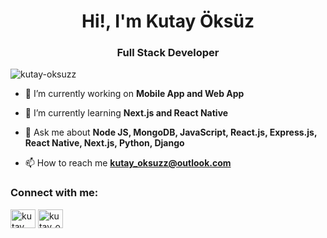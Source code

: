 <h1 align="center">Hi!, I'm Kutay Öksüz</h1>
<h3 align="center">Full Stack Developer</h3>

<p align="left"> <img src="https://komarev.com/ghpvc/?username=kutay-oksuzz&label=Profile%20views&color=0e75b6&style=flat" alt="kutay-oksuzz" /> </p>

- 🔭 I’m currently working on **Mobile App and Web App**

- 🌱 I’m currently learning **Next.js and React Native**

- 💬 Ask me about **Node JS, MongoDB, JavaScript, React.js, Express.js, React Native, Next.js, Python, Django**

- 📫 How to reach me **kutay_oksuzz@outlook.com**

<h3 align="left">Connect with me:</h3>
<p align="left">
<a href="https://www.linkedin.com/in/kutay-%C3%B6ks%C3%BCz-7a7ba5245/" target="blank"><img align="center" src="https://raw.githubusercontent.com/rahuldkjain/github-profile-readme-generator/master/src/images/icons/Social/linked-in-alt.svg" alt="kutay öksüz" height="30" width="40" /></a>
<a href="https://instagram.com/kutay_oksuzz" target="blank"><img align="center" src="https://raw.githubusercontent.com/rahuldkjain/github-profile-readme-generator/master/src/images/icons/Social/instagram.svg" alt="kutay_oksuzz" height="30" width="40" /></a>
</p>

